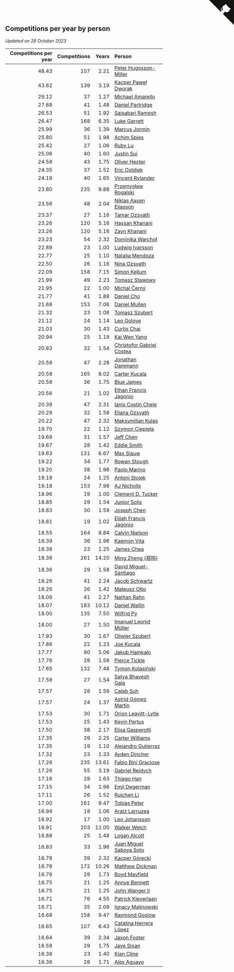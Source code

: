 ## Competitions per year by person

*Updated on 28 October 2023*

| Competitions per year | Competitions | Years | Person |
| ---: | ---: | ---: | :--- |
| 48.43 | 107 | 2.21 | [Peter Hugosson-Miller](https://www.worldcubeassociation.org/persons/2021HUGO01) |
| 43.62 | 139 | 3.19 | [Kacper Paweł Dworak](https://www.worldcubeassociation.org/persons/2020DWOR01) |
| 29.12 | 37 | 1.27 | [Michael Amarello](https://www.worldcubeassociation.org/persons/2022AMAR09) |
| 27.68 | 41 | 1.48 | [Daniel Partridge](https://www.worldcubeassociation.org/persons/2022PART02) |
| 26.53 | 51 | 1.92 | [Saisabari Ramesh](https://www.worldcubeassociation.org/persons/2021RAME01) |
| 26.47 | 168 | 6.35 | [Luke Garrett](https://www.worldcubeassociation.org/persons/2017GARR05) |
| 25.99 | 36 | 1.39 | [Marcus Jormin](https://www.worldcubeassociation.org/persons/2022JORM01) |
| 25.80 | 51 | 1.98 | [Achim Spies](https://www.worldcubeassociation.org/persons/2021SPIE01) |
| 25.42 | 27 | 1.06 | [Ruby Lu](https://www.worldcubeassociation.org/persons/2022LURU01) |
| 25.06 | 40 | 1.60 | [Justin Sui](https://www.worldcubeassociation.org/persons/2022SUIJ01) |
| 24.58 | 43 | 1.75 | [Oliver Hexter](https://www.worldcubeassociation.org/persons/2022HEXT01) |
| 24.35 | 37 | 1.52 | [Eric Ostdiek](https://www.worldcubeassociation.org/persons/2022OSTD01) |
| 24.19 | 40 | 1.65 | [Vincent Rylander](https://www.worldcubeassociation.org/persons/2022RYLA01) |
| 23.80 | 235 | 9.88 | [Przemysław Rogalski](https://www.worldcubeassociation.org/persons/2013ROGA02) |
| 23.56 | 48 | 2.04 | [Niklas Aasen Eliasson](https://www.worldcubeassociation.org/persons/2021ELIA01) |
| 23.37 | 27 | 1.16 | [Tamar Ozsvath](https://www.worldcubeassociation.org/persons/2022OZSV04) |
| 23.26 | 120 | 5.16 | [Hassan Khanani](https://www.worldcubeassociation.org/persons/2018KHAN26) |
| 23.26 | 120 | 5.16 | [Zayn Khanani](https://www.worldcubeassociation.org/persons/2018KHAN28) |
| 23.23 | 54 | 2.32 | [Dominika Warchoł](https://www.worldcubeassociation.org/persons/2021WARC01) |
| 22.89 | 23 | 1.00 | [Ludwig Ivarsson](https://www.worldcubeassociation.org/persons/2022IVAR01) |
| 22.77 | 25 | 1.10 | [Natalia Mendoza](https://www.worldcubeassociation.org/persons/2022MEND24) |
| 22.50 | 26 | 1.16 | [Nina Ozsvath](https://www.worldcubeassociation.org/persons/2022OZSV03) |
| 22.09 | 158 | 7.15 | [Simon Kellum](https://www.worldcubeassociation.org/persons/2016KELL12) |
| 21.99 | 49 | 2.23 | [Tomasz Stawowy](https://www.worldcubeassociation.org/persons/2021STAW01) |
| 21.95 | 22 | 1.00 | [Michal Černý](https://www.worldcubeassociation.org/persons/2022CERN03) |
| 21.77 | 41 | 1.88 | [Daniel Cho](https://www.worldcubeassociation.org/persons/2021CHOD01) |
| 21.68 | 153 | 7.06 | [Daniel Mullen](https://www.worldcubeassociation.org/persons/2016MULL04) |
| 21.32 | 23 | 1.08 | [Tomasz Szubert](https://www.worldcubeassociation.org/persons/2022SZUB02) |
| 21.12 | 24 | 1.14 | [Leo Golove](https://www.worldcubeassociation.org/persons/2022GOLO02) |
| 21.03 | 30 | 1.43 | [Curtis Chai](https://www.worldcubeassociation.org/persons/2022CHAI02) |
| 20.94 | 25 | 1.19 | [Kai Wen Yang](https://www.worldcubeassociation.org/persons/2022YANG19) |
| 20.83 | 32 | 1.54 | [Christofor Gabriel Costea](https://www.worldcubeassociation.org/persons/2022COST03) |
| 20.58 | 47 | 2.28 | [Jonathan Dammann](https://www.worldcubeassociation.org/persons/2021DAMM01) |
| 20.58 | 165 | 8.02 | [Carter Kucala](https://www.worldcubeassociation.org/persons/2015KUCA01) |
| 20.58 | 36 | 1.75 | [Blue James](https://www.worldcubeassociation.org/persons/2022JAME01) |
| 20.56 | 21 | 1.02 | [Ethan Francis Jagonio](https://www.worldcubeassociation.org/persons/2022JAGO03) |
| 20.39 | 47 | 2.31 | [Ianis Costin Chele](https://www.worldcubeassociation.org/persons/2021CHEL01) |
| 20.29 | 32 | 1.58 | [Eliana Ozsvath](https://www.worldcubeassociation.org/persons/2022OZSV01) |
| 20.22 | 47 | 2.32 | [Maksymilian Kulas](https://www.worldcubeassociation.org/persons/2021KULA02) |
| 19.70 | 22 | 1.12 | [Szymon Ciepiela](https://www.worldcubeassociation.org/persons/2022CIEP01) |
| 19.69 | 31 | 1.57 | [Jeff Chen](https://www.worldcubeassociation.org/persons/2022CHEN19) |
| 19.67 | 28 | 1.42 | [Eddie Smith](https://www.worldcubeassociation.org/persons/2022SMIT20) |
| 19.63 | 131 | 6.67 | [Max Siauw](https://www.worldcubeassociation.org/persons/2017SIAU02) |
| 19.22 | 34 | 1.77 | [Rowan Stough](https://www.worldcubeassociation.org/persons/2022STOU01) |
| 19.20 | 38 | 1.98 | [Paolo Marino](https://www.worldcubeassociation.org/persons/2021MARI04) |
| 19.18 | 24 | 1.25 | [Antoni Stojek](https://www.worldcubeassociation.org/persons/2022STOJ03) |
| 19.18 | 153 | 7.98 | [AJ Nicholls](https://www.worldcubeassociation.org/persons/2015NICH04) |
| 18.96 | 19 | 1.00 | [Clement D. Tucker](https://www.worldcubeassociation.org/persons/2022TUCK09) |
| 18.85 | 29 | 1.54 | [Junior Solis](https://www.worldcubeassociation.org/persons/2022SOLI03) |
| 18.83 | 30 | 1.59 | [Joseph Chen](https://www.worldcubeassociation.org/persons/2022CHEN16) |
| 18.61 | 19 | 1.02 | [Elijah Francis Jagonio](https://www.worldcubeassociation.org/persons/2022JAGO02) |
| 18.55 | 164 | 8.84 | [Calvin Nielson](https://www.worldcubeassociation.org/persons/2014NIEL03) |
| 18.39 | 36 | 1.96 | [Kaemon Vita](https://www.worldcubeassociation.org/persons/2021VITA01) |
| 18.38 | 23 | 1.25 | [James Chea](https://www.worldcubeassociation.org/persons/2022CHEA05) |
| 18.38 | 261 | 14.20 | [Ming Zheng (郑鸣)](https://www.worldcubeassociation.org/persons/2009ZHEN11) |
| 18.36 | 29 | 1.58 | [David Miguel-Santiago](https://www.worldcubeassociation.org/persons/2022MIGU02) |
| 18.26 | 41 | 2.24 | [Jacob Schwartz](https://www.worldcubeassociation.org/persons/2021SCHW01) |
| 18.26 | 26 | 1.42 | [Mateusz Otto](https://www.worldcubeassociation.org/persons/2022OTTO01) |
| 18.09 | 41 | 2.27 | [Nathan Rahn](https://www.worldcubeassociation.org/persons/2021RAHN01) |
| 18.07 | 183 | 10.12 | [Daniel Wallin](https://www.worldcubeassociation.org/persons/2013WALL03) |
| 18.00 | 135 | 7.50 | [Wilfrid Py](https://www.worldcubeassociation.org/persons/2016PYWI01) |
| 18.00 | 27 | 1.50 | [Imanuel Leonid Müller](https://www.worldcubeassociation.org/persons/2022MULL02) |
| 17.93 | 30 | 1.67 | [Oliwier Szubert](https://www.worldcubeassociation.org/persons/2022SZUB01) |
| 17.86 | 22 | 1.23 | [Joe Kucala](https://www.worldcubeassociation.org/persons/2022KUCA01) |
| 17.77 | 90 | 5.06 | [Jakub Hamkało](https://www.worldcubeassociation.org/persons/2018HAMK01) |
| 17.76 | 28 | 1.58 | [Pierce Tickle](https://www.worldcubeassociation.org/persons/2022TICK01) |
| 17.65 | 132 | 7.48 | [Tymon Kolasiński](https://www.worldcubeassociation.org/persons/2016KOLA02) |
| 17.58 | 27 | 1.54 | [Satya Bhavesh Gala](https://www.worldcubeassociation.org/persons/2022GALA03) |
| 17.57 | 28 | 1.59 | [Caleb Suh](https://www.worldcubeassociation.org/persons/2022SUHC01) |
| 17.57 | 24 | 1.37 | [Astrid Gómez Martin](https://www.worldcubeassociation.org/persons/2022MART26) |
| 17.53 | 30 | 1.71 | [Orion Leavitt-Lytle](https://www.worldcubeassociation.org/persons/2022LEAV01) |
| 17.53 | 25 | 1.43 | [Kevin Pertus](https://www.worldcubeassociation.org/persons/2022PERT01) |
| 17.50 | 38 | 2.17 | [Elisa Gasperotti](https://www.worldcubeassociation.org/persons/2021GASP01) |
| 17.35 | 39 | 2.25 | [Carter Williams](https://www.worldcubeassociation.org/persons/2021WILL06) |
| 17.35 | 19 | 1.10 | [Alejandro Gutierrez](https://www.worldcubeassociation.org/persons/2022GUTI09) |
| 17.32 | 23 | 1.33 | [Ayden Dincher](https://www.worldcubeassociation.org/persons/2022DINC01) |
| 17.26 | 235 | 13.61 | [Fabio Bini Graciose](https://www.worldcubeassociation.org/persons/2010GRAC02) |
| 17.26 | 55 | 3.19 | [Gabriel Rejdych](https://www.worldcubeassociation.org/persons/2020REJD01) |
| 17.16 | 28 | 1.63 | [Thiago Han](https://www.worldcubeassociation.org/persons/2022HANT01) |
| 17.15 | 34 | 1.98 | [Emil Degerman](https://www.worldcubeassociation.org/persons/2021DEGE01) |
| 17.11 | 26 | 1.52 | [Ruichen Li](https://www.worldcubeassociation.org/persons/2022LIRU02) |
| 17.00 | 161 | 9.47 | [Tobias Peter](https://www.worldcubeassociation.org/persons/2014PETE03) |
| 16.94 | 18 | 1.06 | [Aratz Larruzea](https://www.worldcubeassociation.org/persons/2022LARR02) |
| 16.92 | 17 | 1.00 | [Leo Johansson](https://www.worldcubeassociation.org/persons/2022JOHA08) |
| 16.91 | 203 | 12.00 | [Walker Welch](https://www.worldcubeassociation.org/persons/2011WELC01) |
| 16.88 | 25 | 1.48 | [Logan Alcott](https://www.worldcubeassociation.org/persons/2022ALCO02) |
| 16.83 | 33 | 1.96 | [Juan Miguel Saboya Soto](https://www.worldcubeassociation.org/persons/2021SOTO01) |
| 16.78 | 39 | 2.32 | [Kacper Górecki](https://www.worldcubeassociation.org/persons/2021GORE01) |
| 16.76 | 172 | 10.26 | [Matthew Dickman](https://www.worldcubeassociation.org/persons/2013DICK01) |
| 16.76 | 29 | 1.73 | [Boyd Mayfield](https://www.worldcubeassociation.org/persons/2022MAYF01) |
| 16.75 | 21 | 1.25 | [Annye Bennett](https://www.worldcubeassociation.org/persons/2022BENN11) |
| 16.75 | 21 | 1.25 | [John Wanger II](https://www.worldcubeassociation.org/persons/2022WANG39) |
| 16.71 | 76 | 4.55 | [Patrick Kleverlaan](https://www.worldcubeassociation.org/persons/2019KLEV01) |
| 16.71 | 35 | 2.09 | [Ignacy Malinowski](https://www.worldcubeassociation.org/persons/2021MALI02) |
| 16.68 | 158 | 9.47 | [Raymond Goslow](https://www.worldcubeassociation.org/persons/2014GOSL01) |
| 16.65 | 107 | 6.43 | [Catalina Herrera López](https://www.worldcubeassociation.org/persons/2017LOPE31) |
| 16.64 | 39 | 2.34 | [Jaxon Foster](https://www.worldcubeassociation.org/persons/2021FOST01) |
| 16.58 | 29 | 1.75 | [Jaye Sloan](https://www.worldcubeassociation.org/persons/2022SLOA01) |
| 16.38 | 23 | 1.40 | [Kian Cline](https://www.worldcubeassociation.org/persons/2022CLIN01) |
| 16.36 | 28 | 1.71 | [Alex Aguayo](https://www.worldcubeassociation.org/persons/2022AGUA01) |


<a href="https://github.com/jonatanklosko/wca_statistics" class="github-corner" aria-label="View source on Github"><svg width="80" height="80" viewBox="0 0 250 250" style="fill:#151513; color:#fff; position: absolute; top: 0; border: 0; right: 0;" aria-hidden="true"><path d="M0,0 L115,115 L130,115 L142,142 L250,250 L250,0 Z"></path><path d="M128.3,109.0 C113.8,99.7 119.0,89.6 119.0,89.6 C122.0,82.7 120.5,78.6 120.5,78.6 C119.2,72.0 123.4,76.3 123.4,76.3 C127.3,80.9 125.5,87.3 125.5,87.3 C122.9,97.6 130.6,101.9 134.4,103.2" fill="currentColor" style="transform-origin: 130px 106px;" class="octo-arm"></path><path d="M115.0,115.0 C114.9,115.1 118.7,116.5 119.8,115.4 L133.7,101.6 C136.9,99.2 139.9,98.4 142.2,98.6 C133.8,88.0 127.5,74.4 143.8,58.0 C148.5,53.4 154.0,51.2 159.7,51.0 C160.3,49.4 163.2,43.6 171.4,40.1 C171.4,40.1 176.1,42.5 178.8,56.2 C183.1,58.6 187.2,61.8 190.9,65.4 C194.5,69.0 197.7,73.2 200.1,77.6 C213.8,80.2 216.3,84.9 216.3,84.9 C212.7,93.1 206.9,96.0 205.4,96.6 C205.1,102.4 203.0,107.8 198.3,112.5 C181.9,128.9 168.3,122.5 157.7,114.1 C157.9,116.9 156.7,120.9 152.7,124.9 L141.0,136.5 C139.8,137.7 141.6,141.9 141.8,141.8 Z" fill="currentColor" class="octo-body"></path></svg></a><style>.github-corner:hover .octo-arm{animation:octocat-wave 560ms ease-in-out}@keyframes octocat-wave{0%,100%{transform:rotate(0)}20%,60%{transform:rotate(-25deg)}40%,80%{transform:rotate(10deg)}}@media (max-width:500px){.github-corner:hover .octo-arm{animation:none}.github-corner .octo-arm{animation:octocat-wave 560ms ease-in-out}}</style>
